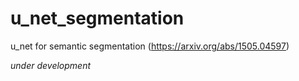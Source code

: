 # u_net_segmentation
u_net for semantic segmentation
(https://arxiv.org/abs/1505.04597)

*under development*
